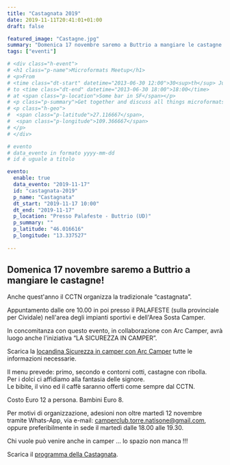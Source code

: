 ```yaml
---
title: "Castagnata 2019"
date: 2019-11-11T20:41:01+01:00
draft: false

featured_image: "Castagne.jpg"
summary: "Domenica 17 novembre saremo a Buttrio a mangiare le castagne!"
tags: ["eventi"]

# <div class="h-event">
# <h1 class="p-name">Microformats Meetup</h1>
# <p>From 
# <time class="dt-start" datetime="2013-06-30 12:00">30<sup>th</sup> June 2013, 12:00</time>
# to <time class="dt-end" datetime="2013-06-30 18:00">18:00</time>
# at <span class="p-location">Some bar in SF</span></p>
# <p class="p-summary">Get together and discuss all things microformats-related.</p>
# <p class="h-geo">
#  <span class="p-latitude">27.116667</span>,
#  <span class="p-longitude">109.366667</span>
# </p>
# </div>

# evento 
# data_evento in formato yyyy-mm-dd
# id è uguale a titolo

evento:
  enable: true
  data_evento: "2019-11-17"
  id: "castagnata-2019"
  p_name: "Castagnata"
  dt_start: "2019-11-17 10:00"
  dt_end: "2019-11-17"
  p_location: "Presso Palafeste - Buttrio (UD)"
  p_summary: ""
  p_latitude: "46.016616"
  p_longitude: "13.337527"
  
---
```


## Domenica 17 novembre saremo a Buttrio a mangiare le castagne!

Anche quest'anno il CCTN organizza la tradizionale “castagnata”.

Appuntamento dalle ore 10.00 in poi presso il PALAFESTE (sulla provinciale per Cividale) nell'area degli impianti sportivi e dell'Area Sosta Camper.

In concomitanza con questo evento, in collaborazione con Arc Camper, avrà luogo anche l'iniziativa “LA SICUREZZA IN CAMPER”.

Scarica la [locandina Sicurezza in camper con Arc Camper](LocandinaCamperSicuro.pdf) tutte le informazioni necessarie.

Il menu prevede: primo, secondo e contorni cotti, castagne con ribolla.  
Per i dolci ci affidiamo alla fantasia delle signore.  
Le bibite, il vino ed il caffè saranno offerti come sempre dal CCTN.  

Costo Euro 12 a persona. Bambini Euro 8.

Per motivi di organizzazione, adesioni non oltre martedì 12 novembre tramite Whats-App, via e-mail: camperclub.torre.natisone@gmail.com, oppure preferibilmente in sede il martedì dalle 18.00 alle 19.30.

Chi vuole può venire anche in camper ... lo spazio non manca !!!

Scarica il [programma della Castagnata](ProgrammaCastagnata2019.pdf).